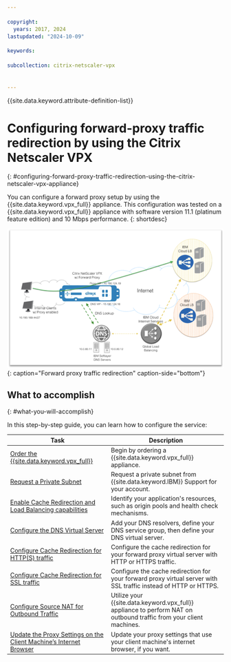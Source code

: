```yaml
---

copyright:
  years: 2017, 2024
lastupdated: "2024-10-09"

keywords:

subcollection: citrix-netscaler-vpx


---
```


{{site.data.keyword.attribute-definition-list}}

# Configuring forward-proxy traffic redirection by using the Citrix Netscaler VPX
{: #configuring-forward-proxy-traffic-redirection-using-the-citrix-netscaler-vpx-appliance}

You can configure a forward proxy setup by using the {{site.data.keyword.vpx_full}} appliance. This configuration was tested on a {{site.data.keyword.vpx_full}} appliance with software version 11.1 (platinum feature edition) and 10 Mbps performance.
{: shortdesc}

![Forward Proxy Traffic Redirection](images/fp1.png){: caption="Forward proxy traffic redirection" caption-side="bottom"}

## What to accomplish
{: #what-you-will-accomplish}

In this step-by-step guide, you can learn how to configure the service:

Task  | Description
------------- | -------------
[Order the {{site.data.keyword.vpx_full}}](/docs/citrix-netscaler-vpx?topic=citrix-netscaler-vpx-order-the-citrix-netscaler-vpx-appliance) | Begin by ordering a {{site.data.keyword.vpx_full}} appliance.
[Request a Private Subnet](/docs/citrix-netscaler-vpx?topic=citrix-netscaler-vpx-request-a-private-subnet) | Request a private subnet from {{site.data.keyword.IBM}} Support for your account.
[Enable Cache Redirection and Load Balancing capabilities](/docs/citrix-netscaler-vpx?topic=citrix-netscaler-vpx-enable-cache-redirection-and-load-balancing-capabilities) | Identify your application's resources, such as origin pools and health check mechanisms.
[Configure the DNS Virtual Server](/docs/citrix-netscaler-vpx?topic=citrix-netscaler-vpx-configure-the-dns-virtual-server) | Add your DNS resolvers, define your DNS service group, then define your DNS virtual server.
[Configure Cache Redirection for HTTP(S) traffic](/docs/citrix-netscaler-vpx?topic=citrix-netscaler-vpx-configure-cache-redirection-for-http-traffic) | Configure the cache redirection for your forward proxy virtual server with HTTP or HTTPS traffic.
[Configure Cache Redirection for SSL traffic](/docs/citrix-netscaler-vpx?topic=citrix-netscaler-vpx-configure-cache-redirection-for-ssl-traffic-optional-) | Configure the cache redirection for your forward proxy virtual server with SSL traffic instead of HTTP or HTTPS.
[Configure Source NAT for Outbound Traffic](/docs/citrix-netscaler-vpx?topic=citrix-netscaler-vpx-configure-source-nat-for-outbound-traffic) | Utilize your {{site.data.keyword.vpx_full}} appliance to perform NAT on outbound traffic from your client machines.
[Update the Proxy Settings on the Client Machine’s Internet Browser](/docs/citrix-netscaler-vpx?topic=citrix-netscaler-vpx-update-the-proxy-settings-on-the-client-machine-s-internet-browser-optional-) | Update your proxy settings that use your client machine's internet browser, if you want.
